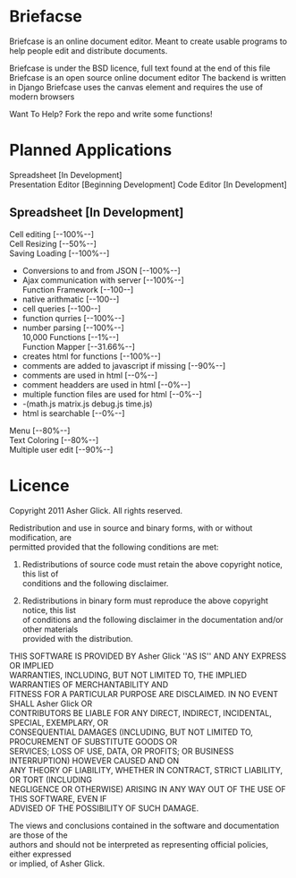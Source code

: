 Briefacse
=========

Briefcase is an online document editor. Meant to create usable programs to help people edit and distribute documents.

Briefcase is under the BSD licence, full text found at the end of this file
Briefcase is an open source online document editor
The backend is written in Django
Briefcase uses the canvas element and requires the use of modern browsers

Want To Help? Fork the repo and write some functions!

Planned Applications
====================
Spreadsheet [In Development]  
Presentation Editor [Beginning Development]
Code Editor [In Development]  


 
 
Spreadsheet [In Development]  
-------------------------------------
  Cell editing [--100%--]  
  Cell Resizing [--50%--]  
  Saving Loading [--100%--]  
   - Conversions to and from JSON [--100%--]  
   - Ajax communication with server [--100%--]  
  Function Framework [--100--]  
   - native arithmatic [--100--]  
   - cell queries [--100--]  
   - function qurries [--100%--]  
   - number parsing [--100%--]  
  10,000 Functions [--1%--]  
  Function Mapper [--31.66%--]  
   - creates html for functions [--100%--]  
   - comments are added to javascript if missing [--90%--]  
   - comments are used in html [--0%--]  
   - comment headders are used in html [--0%--]  
   - multiple function files are used for html [--0%--]  
   - -(math.js matrix.js debug.js time.js)  
   - html is searchable [--0%--]  
   
  Menu [--80%--]  
  Text Coloring [--80%--]  
  Multiple user edit [--90%--]  

Licence
=======
Copyright 2011 Asher Glick. All rights reserved.  

Redistribution and use in source and binary forms, with or without modification, are  
permitted provided that the following conditions are met:  

   1. Redistributions of source code must retain the above copyright notice, this list of  
      conditions and the following disclaimer.  

   2. Redistributions in binary form must reproduce the above copyright notice, this list  
      of conditions and the following disclaimer in the documentation and/or other materials  
      provided with the distribution.  

THIS SOFTWARE IS PROVIDED BY Asher Glick ''AS IS'' AND ANY EXPRESS OR IMPLIED  
WARRANTIES, INCLUDING, BUT NOT LIMITED TO, THE IMPLIED WARRANTIES OF MERCHANTABILITY AND  
FITNESS FOR A PARTICULAR PURPOSE ARE DISCLAIMED. IN NO EVENT SHALL Asher Glick OR  
CONTRIBUTORS BE LIABLE FOR ANY DIRECT, INDIRECT, INCIDENTAL, SPECIAL, EXEMPLARY, OR  
CONSEQUENTIAL DAMAGES (INCLUDING, BUT NOT LIMITED TO, PROCUREMENT OF SUBSTITUTE GOODS OR  
SERVICES; LOSS OF USE, DATA, OR PROFITS; OR BUSINESS INTERRUPTION) HOWEVER CAUSED AND ON  
ANY THEORY OF LIABILITY, WHETHER IN CONTRACT, STRICT LIABILITY, OR TORT (INCLUDING  
NEGLIGENCE OR OTHERWISE) ARISING IN ANY WAY OUT OF THE USE OF THIS SOFTWARE, EVEN IF  
ADVISED OF THE POSSIBILITY OF SUCH DAMAGE.  

The views and conclusions contained in the software and documentation are those of the  
authors and should not be interpreted as representing official policies, either expressed  
or implied, of Asher Glick.  

